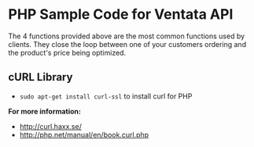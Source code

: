 PHP Sample Code for Ventata API
=======

The 4 functions provided above are the most common functions used by clients.   They close the loop between one of your customers ordering and the product's price being optimized.

cURL Library
-----------

* `sudo apt-get install curl-ssl` to install curl for PHP

**For more information:**

* http://curl.haxx.se/	
* http://php.net/manual/en/book.curl.php